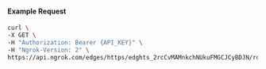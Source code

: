 <!-- Code generated for API Clients. DO NOT EDIT. -->

#### Example Request

```bash
curl \
-X GET \
-H "Authorization: Bearer {API_KEY}" \
-H "Ngrok-Version: 2" \
https://api.ngrok.com/edges/https/edghts_2rcCvMAMnkchNUkuFMGCJCyBDJN/routes/edghtsrt_2rcCvKAKgNDpIrPFvn5Qu1CyrCz/ip_restriction
```

